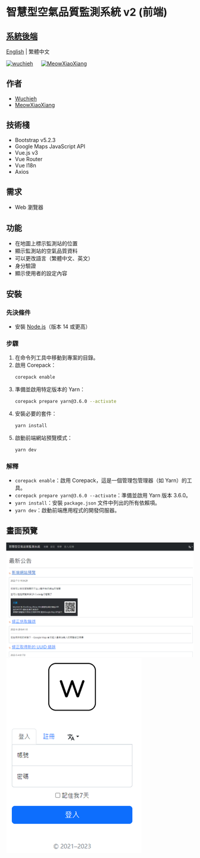 # 智慧型空氣品質監測系統 v2 (前端)

## [系統後端](https://github.com/Wuchieh/IntelligentAirQualityMonitoringSystem)

[English](README.md) | 繁體中文

<a href="https://github.com/wuchieh"><img src="public/Logo/Ico/LogoWhile.ico" alt="wuchieh" style="height: 100px;"></a>
&emsp;
<a href="https://github.com/MeowXiaoXiang"><img src="https://github.com/MeowXiaoXiang.png" alt="MeowXiaoXiang" style="height: 100px;"></a>

## 作者
- [Wuchieh](https://github.com/wuchieh)
- [MeowXiaoXiang](https://github.com/MeowXiaoXiang)

## 技術棧
- Bootstrap v5.2.3
- Google Maps JavaScript API
- Vue.js v3
- Vue Router
- Vue I18n
- Axios

## 需求
- Web 瀏覽器

## 功能
- 在地圖上標示監測站的位置
- 顯示監測站的空氣品質資料
- 可以更改語言（繁體中文、英文）
- 身分驗證
- 顯示使用者的設定內容

## 安裝

### 先決條件
- 安裝 [Node.js](https://nodejs.org/)（版本 14 或更高）

### 步驟
1. 在命令列工具中移動到專案的目錄。
2. 啟用 Corepack：
   ```sh
   corepack enable
   ```
3. 準備並啟用特定版本的 Yarn：
   ```sh
   corepack prepare yarn@3.6.0 --activate
   ```
4. 安裝必要的套件：
   ```sh
   yarn install
   ```
5. 啟動前端網站預覽模式：
   ```sh
   yarn dev
   ```

### 解釋
- `corepack enable`：啟用 Corepack，這是一個管理包管理器（如 Yarn）的工具。
- `corepack prepare yarn@3.6.0 --activate`：準備並啟用 Yarn 版本 3.6.0。
- `yarn install`：安裝 `package.json` 文件中列出的所有依賴項。
- `yarn dev`：啟動前端應用程式的開發伺服器。

## 畫面預覽
![indexAnnouncements_tw.png](imgs/indexAnnouncements_tw.png)
![Login_tw.png](imgs/Login_tw.png)